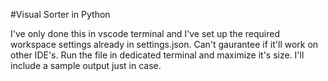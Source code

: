 #Visual Sorter in Python

I've only done this in vscode terminal and I've set up the required workspace settings already in settings.json. Can't gaurantee if it'll work on other IDE's. Run the file in dedicated terminal and maximize it's size. I'll include a sample output just in case.
